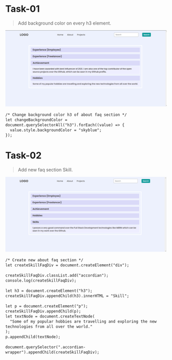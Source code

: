 # Task-01

> Add background color on every h3 element.

![task-01-img](./secondAssignmentImage/task1Output.png)

```
/* Change background color h3 of about faq section */
let changeBackgroundColor = document.querySelectorAll("h3").forEach((value) => {
  value.style.backgroundColor = "skyblue";
});
```

# Task-02

> Add new faq section Skill.

![task-02-img](./secondAssignmentImage/task2Output.png)

```
/* Create new about faq section */
let createSkillFaqDiv = document.createElement("div");

createSkillFaqDiv.classList.add("accordian");
console.log(createSkillFaqDiv);

let h3 = document.createElement("h3");
createSkillFaqDiv.appendChild(h3).innerHTML = "Skill";

let p = document.createElement("p");
createSkillFaqDiv.appendChild(p);
let textNode = document.createTextNode(
  "Some of my popular hobbies are travelling and exploring the new technologies from all over the world."
);
p.appendChild(textNode);

document.querySelector(".accordian-wrapper").appendChild(createSkillFaqDiv);
```
